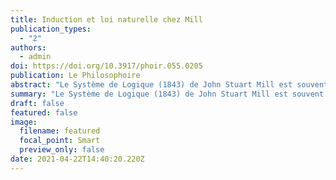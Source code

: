 ```yaml
---
title: Induction et loi naturelle chez Mill
publication_types:
  - "2"
authors:
  - admin
doi: https://doi.org/10.3917/phoir.055.0205
publication: Le Philosophoire
abstract: "Le Système de Logique (1843) de John Stuart Mill est souvent considéré comme une œuvre défendant une épistémologie inductiviste. Dans cet article, je me propose de questionner ce statut en me penchant sur la définition de l’induction qui est proposée dans l’ouvrage. Je montre que l’inductivisme de Mill induit une méthodologie de la recherche scientifique dans laquelle les raisonnements déductifs sont aussi, sinon plus, importants que les méthodes inductives, de sorte que l’opposition entre induction et déduction se transforme en complémentarité. Je montre ensuite comment les concepts de loi naturelle et de causalité émergent de ces discussions et j’examine dans quelle mesure les méthodes proposées par Mill peuvent rendre compte des découvertes scientifiques ultérieures."
summary: "Le Système de Logique (1843) de John Stuart Mill est souvent considéré comme une œuvre défendant une épistémologie inductiviste. Dans cet article, je me propose de questionner ce statut en me penchant sur la définition de l’induction qui est proposée dans l’ouvrage. Je montre que l’inductivisme de Mill induit une méthodologie de la recherche scientifique dans laquelle les raisonnements déductifs sont aussi, sinon plus, importants que les méthodes inductives, de sorte que l’opposition entre induction et déduction se transforme en complémentarité. Je montre ensuite comment les concepts de loi naturelle et de causalité émergent de ces discussions et j’examine dans quelle mesure les méthodes proposées par Mill peuvent rendre compte des découvertes scientifiques ultérieures."
draft: false
featured: false
image:
  filename: featured
  focal_point: Smart
  preview_only: false
date: 2021-04-22T14:40:20.220Z
---
```

